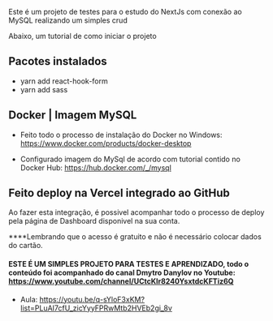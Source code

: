 Este é um projeto de testes para o estudo do NextJs com conexão ao MySQL realizando um simples crud

Abaixo, um tutorial de como iniciar o projeto

## Pacotes instalados

- yarn add react-hook-form
- yarn add sass

## Docker | Imagem MySQL

- Feito todo o processo de instalação do Docker no Windows: https://www.docker.com/products/docker-desktop

- Configurado imagem do MySql de acordo com tutorial contido no Docker Hub: https://hub.docker.com/_/mysql

## Feito deploy na Vercel integrado ao GitHub

Ao fazer esta integração, é possivel acompanhar todo o processo de deploy pela página de Dashboard disponivel na sua conta.

****Lembrando que o acesso é gratuito e não é necessário colocar dados do cartão.

#### ESTE É UM SIMPLES PROJETO PARA TESTES E APRENDIZADO, todo o conteúdo foi acompanhado do canal Dmytro Danylov no Youtube: https://www.youtube.com/channel/UCtcKIr8240YsxtdcKFTiz6Q

- Aula: https://youtu.be/q-sYloF3xKM?list=PLuAI7cfU_zicYyyFPRwMtb2HVEb2gi_8v
